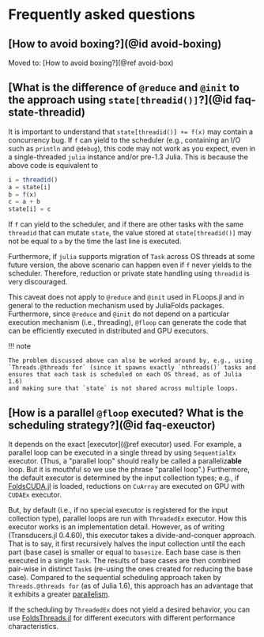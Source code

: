 # Frequently asked questions

## [How to avoid boxing?](@id avoid-boxing)

Moved to: [How to avoid boxing?](@ref avoid-box)

## [What is the difference of `@reduce` and `@init` to the approach using `state[threadid()]`?](@id faq-state-threadid)

It is important to understand that `state[threadid()] += f(x)` may contain a
concurrency bug. If `f` can yield to the scheduler (e.g., containing an I/O
such as `println` and `@debug`), this code may not work as you expect, even
in a single-threaded `julia` instance and/or pre-1.3 Julia. This is because
the above code is equivalent to

```julia
i = threadid()
a = state[i]
b = f(x)
c = a + b
state[i] = c
```

If `f` can yield to the scheduler, and if there are other tasks with the same
`threadid` that can mutate `state`, the value stored at `state[threadid()]`
may not be equal to `a` by the time the last line is executed.

Furthermore, if `julia` supports migration of `Task` across OS threads at
some future version, the above scenario can happen even if `f` never yields
to the scheduler. Therefore, reduction or private state handling using
`threadid` is very discouraged.

This caveat does not apply to `@reduce` and `@init` used in FLoops.jl and in
general to the reduction mechanism used by JuliaFolds packages. Furthermore,
since `@reduce` and `@init` do not depend on a particular execution mechanism
(i.e., threading), `@floop` can generate the code that can be efficiently
executed in distributed and GPU executors.

!!! note

    The problem discussed above can also be worked around by, e.g., using
    `Threads.@threads for` (since it spawns exactly `nthreads()` tasks and
    ensures that each task is scheduled on each OS thread, as of Julia 1.6)
    and making sure that `state` is not shared across multiple loops.

## [How is a parallel `@floop` executed? What is the scheduling strategy?](@id faq-exeuctor)

It depends on the exact [executor](@ref executor) used. For example, a
parallel loop can be executed in a single thread by using `SequentialEx`
executor. (Thus, a "parallel loop" should really be called a
paralleliz**able** loop. But it is mouthful so we use the phrase "parallel
loop".) Furthermore, the default executor is determined by the input
collection types; e.g., if
[FoldsCUDA.jl](https://github.com/JuliaFolds/FoldsCUDA.jl) is loaded,
reductions on `CuArray` are executed on GPU with `CUDAEx` executor.

But, by default (i.e., if no special executor is registered for the input
collection type), parallel loops are run with `ThreadedEx` executor. How this
executor works is an implementation detail. However, as of writing
(Transducers.jl 0.4.60), this executor takes a divide-and-conquer approach.
That is to say, it first recursively halves the input collection until the
each part (base case) is smaller or equal to `basesize`. Each base case is
then executed in a single `Task`. The results of base cases are then combined
pair-wise in distinct `Task`s (re-using the ones created for reducing the
base case). Compared to the sequential scheduling approach taken by
`Threads.@threads for` (as of Julia 1.6), this approach has an advantage that
it exhibits a greater
[parallelism](https://www.cprogramming.com/parallelism.html).

If the scheduling by `ThreadedEx` does not yield a desired behavior, you can
use [FoldsThreads.jl](https://github.com/JuliaFolds/FoldsThreads.jl) for
different executors with different performance characteristics.
